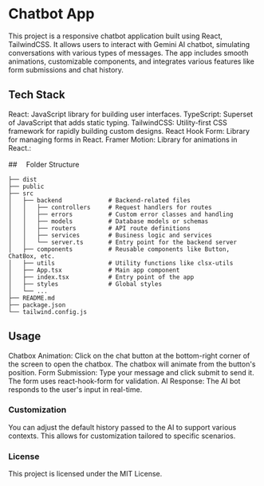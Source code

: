 # Chatbot App

This project is a responsive chatbot application built using React, TailwindCSS. It allows users to interact with Gemini AI chatbot, simulating conversations with various types of messages. The app includes smooth animations, customizable components, and integrates various features like form submissions and chat history.

## Tech Stack

React: JavaScript library for building user interfaces.
TypeScript: Superset of JavaScript that adds static typing.
TailwindCSS: Utility-first CSS framework for rapidly building custom designs.
React Hook Form: Library for managing forms in React.
Framer Motion: Library for animations in React.:

##　 Folder Structure

```
├── dist
├── public
├── src
│   ├── backend             # Backend-related files
│   │   ├── controllers     # Request handlers for routes
│   │   ├── errors          # Custom error classes and handling
│   │   ├── models          # Database models or schemas
│   │   ├── routers         # API route definitions
│   │   ├── services        # Business logic and services
│   │   └── server.ts       # Entry point for the backend server
│   ├── components          # Reusable components like Button, ChatBox, etc.
│   ├── utils               # Utility functions like clsx-utils
│   ├── App.tsx             # Main app component
│   ├── index.tsx           # Entry point of the app
│   ├── styles              # Global styles
│   └── ...
├── README.md
├── package.json
└── tailwind.config.js
```

## Usage

Chatbox Animation: Click on the chat button at the bottom-right corner of the screen to open the chatbox. The chatbox will animate from the button's position.
Form Submission: Type your message and click submit to send it. The form uses react-hook-form for validation.
AI Response: The AI bot responds to the user's input in real-time.

### Customization

You can adjust the default history passed to the AI to support various contexts. This allows for customization tailored to specific scenarios.

### License

This project is licensed under the MIT License.
